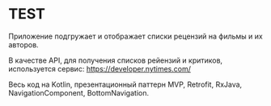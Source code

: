 # TEST
Приложение подгружает и отображает списки рецензий на фильмы и их авторов. 

В качестве API, для получения списков рейензий и критиков, используется сервис: https://developer.nytimes.com/

Весь код на Kotlin, презентационный паттерн MVP, Retrofit, RxJava, NavigationComponent, BottomNavigation.

